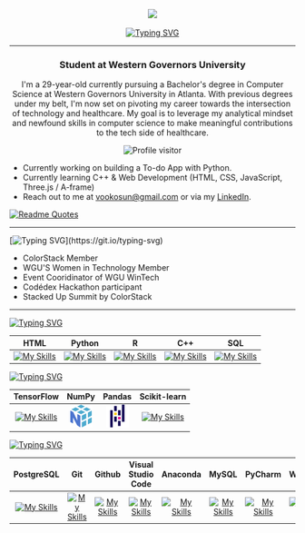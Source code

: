 <div align="center">
<p align="Center"><img src="https://www.codedex.io/_next/image?url=%2Fimages%2Fgirl.gif&w=128&q=75"/></p>

[![Typing SVG](https://readme-typing-svg.herokuapp.com?font=Pixelify+Sans&size=30&pause=1000&color=F78EE1&center=true&vCenter=true&random=false&width=435&lines=Hi%F0%9F%91%8B%F0%9F%8F%BD%2C+I'm+Vanessa+Okosun;I+am+a+student%F0%9F%91%A9%F0%9F%8F%BD%E2%80%8D%F0%9F%8E%93;Aspiring+Developer%F0%9F%91%A9%F0%9F%8F%BD%E2%80%8D%F0%9F%92%BB;Aspiring+Data+Scientist%F0%9F%93%8A)](https://git.io/typing-svg)
</div>

---
<h3 align="center" colour="pink">Student at Western Governors University</h3>    
<p align="center">I'm a 29-year-old currently pursuing a Bachelor's degree in Computer Science at Western Governors University in Atlanta. With previous degrees under my belt, I'm now set on pivoting my career towards the intersection of technology and healthcare. My goal is to leverage my analytical mindset and newfound skills in computer science to make meaningful contributions to the tech side of healthcare. </p>

<p align="Center"><img src="https://komarev.com/ghpvc/?username=thevannyfiles&label=Visitors&color=F78EE1&style=plastic" alt="Profile visitor" />
</p>

- Currently working on building a To-do App with Python.
- Currently learning C++ & Web Development  (HTML, CSS, JavaScript, Three.js / A-frame)
- Reach out to me at vookosun@gmail.com or via my [LinkedIn](https://www.linkedin.com/in/vanessaokosun/).

  
[![Readme Quotes](https://quotes-github-readme.vercel.app/api?quote=She+believed+she+could,+so+she+coded&type=horizontal&theme=dracula&border=true)](https://github.com/piyushsuthar/github-readme-quotes) 

--- 
[![Typing SVG](https://readme-typing-svg.demolab.com?font=Pixelify+Sans&size=35&pause=1000&color=F78EE1&center=true&vCenter=true&repeat=false&random=false&width=435&lines=What+I've+been+up+to...)](https://git.io/typing-svg)
-   ColorStack Member
-   WGU'S Women in Technology Member
-   Event Cooridinator of WGU WinTech
-   Codédex Hackathon participant
-   Stacked Up Summit by ColorStack

---

[![Typing SVG](https://readme-typing-svg.demolab.com?font=Pixelify+Sans&size=35&pause=1000&color=F78EE1&repeat=false&width=565&height=80&lines=Languages%3A)](https://git.io/typing-svg)

| HTML | Python | R | C++ | SQL |
|:-:|:-:|:-:|:-:|:-:|
[![My Skills](https://skillicons.dev/icons?i=html)](https://skillicons.dev) | [![My Skills](https://skillicons.dev/icons?i=py)](https://skillicons.dev) | [![My Skills](https://skillicons.dev/icons?i=r)](https://skillicons.dev) | [![My Skills](https://skillicons.dev/icons?i=cpp)](https://skillicons.dev) | [![My Skills](https://skillicons.dev/icons?i=sql)](https://skillicons.dev) | <img src="https://seeklogo.com/images/A/azure-sql-database-logo-D7A32C9CD9-seeklogo.com.png" alt="SQL" width= "40" height= "40"/>


[![Typing SVG](https://readme-typing-svg.demolab.com?font=Pixelify+Sans&size=35&pause=1000&color=F78EE1&repeat=false&width=565&height=80&lines=Libraries+%26+Frameworks%3A)](https://git.io/typing-svg)

| TensorFlow | NumPy | Pandas | Scikit-learn |
|:-:|:-:|:-:|:-:|
|[![My Skills](https://skillicons.dev/icons?i=tensorflow)](https://skillicons.dev) | <img src="https://raw.githubusercontent.com/devicons/devicon/master/icons/numpy/numpy-original.svg" alt="NumPy" width="40" height="40"/> | <img src="https://raw.githubusercontent.com/devicons/devicon/master/icons/pandas/pandas-original.svg" alt="Pandas" width="40" height="40"/> | [![My Skills](https://skillicons.dev/icons?i=sklearn)](https://skillicons.dev) |

[![Typing SVG](https://readme-typing-svg.demolab.com?font=Pixelify+Sans&size=35&pause=1000&color=F78EE1&repeat=false&width=565&height=80&lines=Other+Tools%3A)](https://git.io/typing-svg)

| PostgreSQL | Git | Github | Visual Studio Code | Anaconda | MySQL | PyCharm | Windows | Apple |
|:-:|:-:|:-:|:-:|:-:|:-:|:-:|:-:|:-:|
[![My Skills](https://skillicons.dev/icons?i=postgres)](https://skillicons.dev) | [![My Skills](https://skillicons.dev/icons?i=git)](https://skillicons.dev) | [![My Skills](https://skillicons.dev/icons?i=github)](https://skillicons.dev) | [![My Skills](https://skillicons.dev/icons?i=vscode)](https://skillicons.dev) | [![My Skills](https://skillicons.dev/icons?i=anaconda)](https://skillicons.dev) | [![My Skills](https://skillicons.dev/icons?i=mysql)](https://skillicons.dev) | [![My Skills](https://skillicons.dev/icons?i=pycharm)](https://skillicons.dev) | [![My Skills](https://skillicons.dev/icons?i=windows)](https://skillicons.dev) | [![My Skills](https://skillicons.dev/icons?i=apple)](https://skillicons.dev) |
